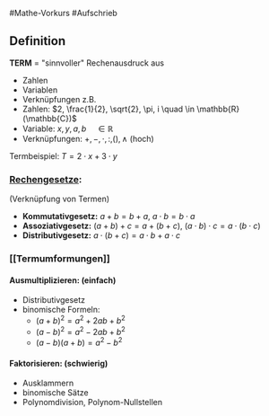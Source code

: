 #Mathe-Vorkurs #Aufschrieb 
## Definition
**TERM** = "sinnvoller" Rechenausdruck aus
- Zahlen
- Variablen
- Verknüpfungen
z.B. 
- Zahlen: $2, \frac{1}{2}, \sqrt{2}, \pi, i \quad \in \mathbb{R} (\mathbb{C})$
- Variable: $x, y, a, b \quad \in \mathbb{R}$
- Verknüpfungen: $+, -, \cdot, :, (), \wedge$ (hoch)

Termbeispiel: $T = 2 \cdot x + 3 \cdot y$
### <u>Rechengesetze</u>: 
(Verknüpfung von Termen)
- **Kommutativgesetz:** $a + b = b + a$, $a \cdot b = b \cdot a$
- **Assoziativgesetz:** $(a + b) + c = a + (b + c)$, $(a \cdot b) \cdot c = a \cdot (b \cdot c)$
- **Distributivgesetz:** $a \cdot (b + c) = a \cdot b + a \cdot c$
### [[Termumformungen]]
#### Ausmultiplizieren: (einfach)
- Distributivgesetz
- binomische Formeln:
	- $(a + b)^2 = a^2 + 2ab + b^2$
	- $(a - b)^2 = a^2 - 2ab + b^2$
	- $(a - b)(a + b) = a^2 - b^2$
#### Faktorisieren: (schwierig)
- Ausklammern
- binomische Sätze
- Polynomdivision, Polynom-Nullstellen